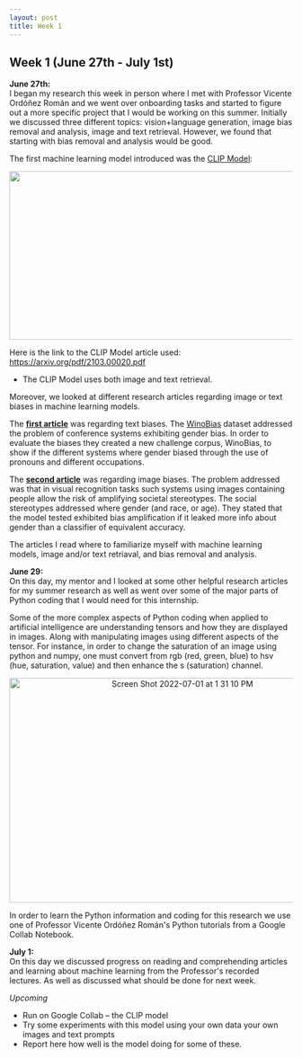 ```yaml
---
layout: post
title: Week 1
---
```


## Week 1 (June 27th - July 1st)

**June 27th:**  
I began my research this week in person where I met with Professor Vicente Ordóñez Román and we went over onboarding tasks and started to figure
out a more specific project that I would be working on this summer. Initially we discussed three different topics: vision+language generation, 
image bias removal and analysis, image and text retrieval. However, we found that starting with bias removal and analysis would be good. 

The first machine learning model introduced was the [CLIP Model](https://openai.com/blog/clip/): 

<p align="center">
  <img width="650" height="300" src="https://miro.medium.com/max/1838/1*tg7akErlMSyCLQxrMtQIYw.png">
</p>

Here is the link to the CLIP Model article used: https://arxiv.org/pdf/2103.00020.pdf
- The CLIP Model uses both image and text retrieval.

Moreover, we looked at different research articles regarding image or text biases in machine learning models. 

The **[first article](https://uclanlp.github.io/corefBias/overview)** was regarding text biases. The [WinoBias](https://github.com/uclanlp/corefBias/tree/master/WinoBias/wino) 
dataset addressed the problem of conference systems exhibiting gender bias. In order to evaluate the biases they created a new challenge corpus, WinoBias, 
to show if the different systems where gender biased through the use of pronouns and different occupations.

The **[second article](https://arxiv.org/abs/1811.08489)** was regarding image biases. The problem addressed was that in visual recognition tasks 
such systems using images containing people allow the risk of amplifying societal stereotypes. The social stereotypes addressed where
gender (and race, or age). They stated that the model tested exhibited bias amplification if it leaked more info about gender than a classifier 
of equivalent accuracy.

The articles I read where to familiarize myself with machine learning models, image and/or text retriaval, and bias removal and analysis.

**June 29:** <br/>
On this day, my mentor and I looked at some other helpful research articles for my summer research as well as went over some of the major parts
of Python coding that I would need for this internship.

Some of the more complex aspects of Python coding when applied to artificial intelligence are understanding tensors and how they are displayed in images.
Along with manipulating images using different aspects of the tensor. For instance, in order to change the saturation of an image
using python and numpy, one must convert from rgb (red, green, blue) to hsv (hue, saturation, value) and then enhance the s (saturation) channel.

<p align="center">
  <img width="600" img height="400" alt="Screen Shot 2022-07-01 at 1 31 10 PM" src="https://user-images.githubusercontent.com/52052151/176951712-87868a39-ff2e-4113-b11c-aa408b81c9c9.png">
</p>

In order to learn the Python information and coding for this research we use one of Professor Vicente Ordóñez Román's Python tutorials from a Google 
Collab Notebook. 

**July 1:** <br/>
On this day we discussed progress on reading and comprehending articles and learning about machine learning from the Professor's recorded lectures. 
As well as discussed what should be done for next week.

*Upcoming*
- Run on Google Collab – the CLIP model
- Try some experiments with this model using your own data your own images and text prompts
- Report here how well is the model doing for some of these.

